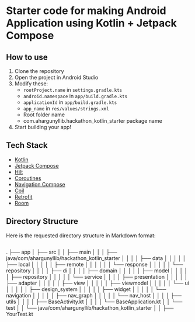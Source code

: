 # Starter code for making Android Application using Kotlin + Jetpack Compose

## How to use
1. Clone the repository
2. Open the project in Android Studio
3. Modify these:
   - `rootProject.name` in `settings.gradle.kts`
   - `android.namespace` in `app/build.gradle.kts`
   - `applicationId` in `app/build.gradle.kts`
   - `app_name` in `res/values/strings.xml`
   - Root folder name
   - com.ahargunyllib.hackathon_kotlin_starter package name
4. Start building your app!

## Tech Stack
- [Kotlin](https://kotlinlang.org/)
- [Jetpack Compose](https://developer.android.com/jetpack/compose)
- [Hilt](https://developer.android.com/training/dependency-injection/hilt-android)
- [Coroutines](https://kotlinlang.org/docs/reference/coroutines-overview.html)
- [Navigation Compose](https://developer.android.com/jetpack/compose/navigation)
- [Coil](https://coil-kt.github.io/coil/)
- [Retrofit](https://square.github.io/retrofit/)
- [Room](https://developer.android.com/jetpack/androidx/releases/room)

## Directory Structure
Here is the requested directory structure in Markdown format:

```markdown
```
.
├── app
│   ├── src
│   │   ├── main
│   │   │   ├── java/com/ahargunyllib/hackathon_kotlin_starter
│   │   │   │   ├── data
│   │   │   │   │   ├── local
│   │   │   │   │   ├── remote
│   │   │   │   │   │   └── response
│   │   │   │   │   └── repository
│   │   │   │   ├── di
│   │   │   │   ├── domain
│   │   │   │   │   ├── model
│   │   │   │   │   ├── repository
│   │   │   │   │   └── service
│   │   │   │   ├── presentation
│   │   │   │   │   ├── adapter
│   │   │   │   │   ├── view
│   │   │   │   │   ├── viewmodel
│   │   │   │   │   └── ui
│   │   │   │   │       ├── design_system
│   │   │   │   │       ├── widget
│   │   │   │   │       └── navigation
│   │   │   │   │           ├── nav_graph
│   │   │   │   │           └── nav_host
│   │   │   │   ├── utils
│   │   │   │   ├── BaseActivity.kt
│   │   │   │   └── BaseApplication.kt
│   │   └── test
│   │       └── java/com/ahargunyllib/hackathon_kotlin_starter
│   │           ├── YourTest.kt
```
